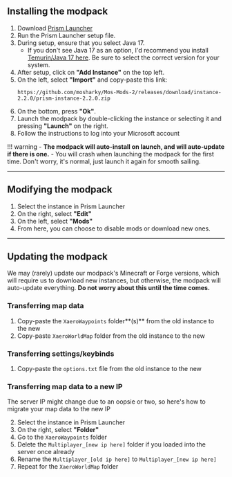 ## Installing the modpack

1. Download [Prism Launcher](https://prismlauncher.org/download/?from=button) 
2. Run the Prism Launcher setup file.
3. During setup, ensure that you select Java 17.
      - If you don't see Java 17 as an option, I'd recommend you install [Temurin/Java 17 here](https://adoptium.net/temurin/releases/?version=17). Be sure to select the correct version for your system.
4. After setup, click on **"Add Instance"** on the top left.
5. On the left, select **"Import"** and copy-paste this link:
    ```
    https://github.com/mosharky/Mos-Mods-2/releases/download/instance-2.2.0/prism-instance-2.2.0.zip
    ```
6. On the bottom, press **"Ok"**.
7. Launch the modpack by double-clicking the instance or selecting it and pressing **"Launch"** on the right.
8. Follow the instructions to log into your Microsoft account


!!! warning
    - **The modpack will auto-install on launch, and will auto-update if there is one.**
    - You will crash when launching the modpack for the first time. Don't worry, it's normal, just launch it again for smooth sailing.


***


## Modifying the modpack
1. Select the instance in Prism Launcher
2. On the right, select **"Edit"**
3. On the left, select **"Mods"**
4. From here, you can choose to disable mods or download new ones.


***


## Updating the modpack
We may (rarely) update our modpack's Minecraft or Forge versions, which will require us to download new instances, but otherwise, the modpack will auto-update everything. **Do not worry about this until the time comes.**

### Transferring map data
1. Copy-paste the `XaeroWaypoints` folder**(s)** from the old instance to the new
2. Copy-paste `XaeroWorldMap` folder from the old instance to the new

### Transferring settings/keybinds
1. Copy-paste the `options.txt` file from the old instance to the new


### Transferring map data to a new IP
The server IP might change due to an oopsie or two, so here's how to migrate your map data to the new IP

2. Select the instance in Prism Launcher
3. On the right, select **"Folder"**
4. Go to the `XaeroWaypoints` folder
5. Delete the `Multiplayer_[new ip here]` folder if you loaded into the server once already
6. Rename the `Multiplayer_[old ip here]` to `Multiplayer_[new ip here]`
7. Repeat for the `XaeroWorldMap` folder

